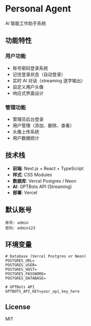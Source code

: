 # Personal Agent

AI 智能工作助手系统

## 功能特性

### 用户功能
- 账号密码登录系统
- 记住登录状态（自动登录）
- 实时 AI 对话（streaming 逐字输出）
- 自定义用户头像
- 响应式界面设计

### 管理功能
- 管理员后台登录
- 用户管理（添加、删除、查看）
- 头像上传系统
- 用户数据统计

## 技术栈

- **前端**: Next.js + React + TypeScript
- **样式**: CSS Modules
- **数据库**: Vercel Postgres / Neon
- **AI**: GPTBots API (Streaming)
- **部署**: Vercel

## 默认账号

```
账号: admin
密码: admin123
```

## 环境变量

```env
# Database (Vercel Postgres or Neon)
POSTGRES_URL=
POSTGRES_USER=
POSTGRES_HOST=
POSTGRES_PASSWORD=
POSTGRES_DATABASE=

# GPTBots API
GPTBOTS_API_KEY=your_api_key_here
```

## License

MIT
